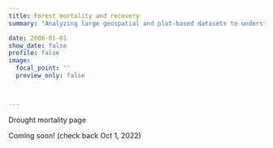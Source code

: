 ```yaml
---
title: Forest mortality and recovery
summary: "Analyzing large geospatial and plot-based datasets to understand drivers of drought-related forest mortality and the potential for post-drought recovery"

date: 2006-01-01
show_date: false
profile: false
image:
  focal_point: ''
  preview_only: false



---
```


Drought mortality page

<!--more-->

Coming soon! (check back Oct 1, 2022)